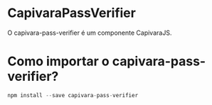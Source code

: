 # CapivaraPassVerifier

O capivara-pass-verifier é um componente CapivaraJS.

# Como importar o capivara-pass-verifier?
```javascript
npm install --save capivara-pass-verifier
```
